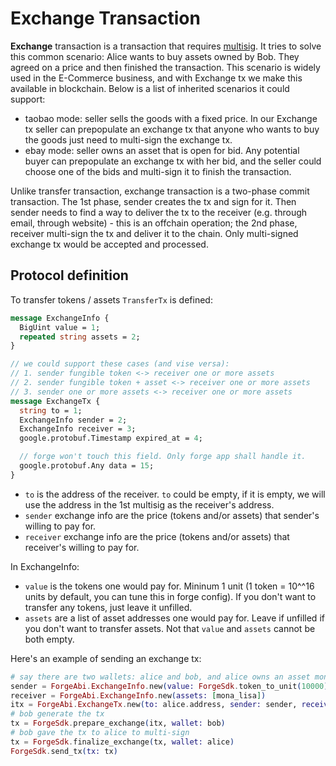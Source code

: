 # Exchange Transaction

**Exchange** transaction is a transaction that requires [multisig](../arch/multisig). It tries to solve this common scenario: Alice wants to buy assets owned by Bob. They agreed on a price and then finished the transaction. This scenario is widely used in the E-Commerce business, and with Exchange tx we make this available in blockchain. Below is a list of inherited scenarios it could support:

* taobao mode: seller sells the goods with a fixed price. In our Exchange tx seller can prepopulate an exchange tx that anyone who wants to buy the goods just need to multi-sign the exchange tx.
* ebay mode: seller owns an asset that is open for bid. Any potential buyer can prepopulate an exchange tx with her bid, and the seller could choose one of the bids and multi-sign it to finish the transaction.

Unlike transfer transaction, exchange transaction is a two-phase commit transaction. The 1st phase, sender creates the tx and sign for it. Then sender needs to find a way to deliver the tx to the receiver (e.g. through email, through website) - this is an offchain operation; the 2nd phase, receiver multi-sign the tx and deliver it to the chain. Only multi-signed exchange tx would be accepted and processed.

## Protocol definition

To transfer tokens / assets `TransferTx` is defined:

```proto
message ExchangeInfo {
  BigUint value = 1;
  repeated string assets = 2;
}

// we could support these cases (and vise versa):
// 1. sender fungible token <-> receiver one or more assets
// 2. sender fungible token + asset <-> receiver one or more assets
// 3. sender one or more assets <-> receiver one or more assets
message ExchangeTx {
  string to = 1;
  ExchangeInfo sender = 2;
  ExchangeInfo receiver = 3;
  google.protobuf.Timestamp expired_at = 4;

  // forge won't touch this field. Only forge app shall handle it.
  google.protobuf.Any data = 15;
}

```

* `to` is the address of the receiver. `to` could be empty, if it is empty, we will use the address in the 1st multisig as the receiver's address.
* `sender` exchange info are the price (tokens and/or assets) that sender's willing to pay for.
* `receiver` exchange info are the price (tokens and/or assets) that receiver's willing to pay for.

In ExchangeInfo:

* `value` is the tokens one would pay for. Mininum 1 unit (1 token = 10^^16 units by default, you can tune this in forge config). If you don't want to transfer any tokens, just leave it unfilled.
* `assets` are a list of asset addresses one would pay for. Leave if unfilled if you don't want to transfer assets. Not that `value` and `assets` cannot be both empty.

Here's an example of sending an exchange tx:

```elixir
# say there are two wallets: alice and bob, and alice owns an asset mona_lisa, bob's willing to pay 10000 tokens to buy it.
sender = ForgeAbi.ExchangeInfo.new(value: ForgeSdk.token_to_unit(10000))
receiver = ForgeAbi.ExchangeInfo.new(assets: [mona_lisa])
itx = ForgeAbi.ExchangeTx.new(to: alice.address, sender: sender, receiver: receiver)
# bob generate the tx
tx = ForgeSdk.prepare_exchange(itx, wallet: bob)
# bob gave the tx to alice to multi-sign
tx = ForgeSdk.finalize_exchange(tx, wallet: alice)
ForgeSdk.send_tx(tx: tx)
```
